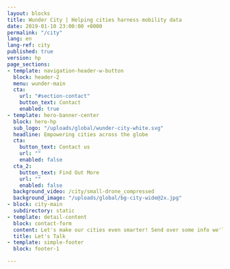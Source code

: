 ```yaml
---
layout: blocks
title: Wunder City | Helping cities harness mobility data
date: 2019-01-10 23:00:00 +0000
permalink: "/city"
lang: en
lang-ref: city
published: true
version: hp
page_sections:
- template: navigation-header-w-button
  block: header-2
  menu: wunder-main
  cta:
    url: "#section-contact"
    button_text: Contact
    enabled: true
- template: hero-banner-center
  block: hero-hp
  sub_logo: "/uploads/global/wunder-city-white.svg"
  headline: Empowering cities across the globe
  cta:
    button_text: Contact us
    url: ""
    enabled: false
  cta_2:  
    button_text: Find Out More
    url: ""
    enabled: false
  background_video: /city/small-drone_compressed
  background_image: "/uploads/global/bg-city-wide@2x.jpg"
- block: city-main
  subdirectory: static
- template: detail-content
  block: contact-form
  content: Let's make our cities even smarter! Send over some info we'll get in touch in the next 24 hours.
  title: Let's Talk
- template: simple-footer
  block: footer-1

---
```

